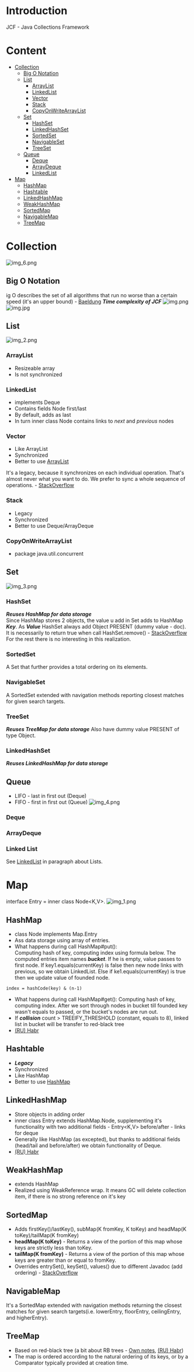 # Introduction
JCF - Java Collections Framework

# Content
- [Collection](#collection)
  - [Big O Notation](#big-o-notation)
  - [List](#list)
    - [ArrayList](#arraylist)
    - [LinkedList](#linkedlist)
    - [Vector](#vector)
    - [Stack](#stack)
    - [CopyOnWriteArrayList](#copyonwritearraylist)
  - [Set](#set)
    - [HashSet](#hashset)
    - [LinkedHashSet](#linkedhashset)
    - [SortedSet](#sortedset)
    - [NavigableSet](#navigableset)
    - [TreeSet](#treeset)
  - [Queue](#queue)
    - [Deque](#deque)
    - [ArrayDeque](#arraydeque)
    - [LinkedList](#linked-list)
- [Map](#map)
  - [HashMap](#hashmap)
  - [Hashtable](#hashtable)
  - [LinkedHashMap](#LinkedHashMap)
  - [WeakHashMap](#weakhashmap)
  - [SortedMap](#sortedmap)
  - [NavigableMap](#navigablemap)
  - [TreeMap](#treemap)

# Collection
![img_6.png](img_6.png)
## Big O Notation
ig O describes the set of all algorithms that run no worse than a 
certain speed (it's an upper bound) - [Baeldung](https://www.baeldung.com/java-algorithm-complexity#:~:text=Big%20O%20describes%20the%20set,certain%20speed%20(it's%20like%20equality))  
***Time complexity of JCF***
![img.png](img.png)
![img.jpg](Java-collections-cheat-sheet4.jpg)
## List
![img_2.png](img_2.png)
### ArrayList
- Resizeable array
- Is not synchronized
### LinkedList
- implements Deque
- Contains fields Node<E> first/last
- By default, adds as last
- In turn inner class Node contains links to *next* and *previous* nodes
### Vector
- Like ArrayList
- Synchronized
- Better to use [ArrayList](#arraylist)  

It's a legacy, because it synchronizes on each individual operation. 
That's almost never what you want to do. We prefer to sync a whole 
sequence of operations. - [StackOverflow](https://stackoverflow.com/questions/1386275/why-is-java-vector-and-stack-class-considered-obsolete-or-deprecated)
### Stack
- Legacy
- Synchronized
- Better to  use Deque/ArrayDeque
### CopyOnWriteArrayList
- package java.util.concurrent
## Set
![img_3.png](img_3.png)
### HashSet
***Reuses HashMap for data storage***  
Since HashMap stores 2 objects, the value u add in Set adds to HashMap ***Key***. 
As ***Value*** HashSet always add Object PRESENT (dummy value - doc). It is necessarily to return true when
call HashSet.remove() - [StackOverflow](https://stackoverflow.com/questions/12829163/null-object-in-hashset-implementation)  
For the rest there is no interesting in this realization.
### SortedSet
A Set that further provides a total ordering on its elements.
### NavigableSet
A SortedSet extended with navigation methods reporting closest matches for given search targets.
### TreeSet
***Reuses TreeMap for data storage***
Also have dummy value PRESENT of type Object.
### LinkedHashSet
***Reuses LinkedHashMap for data storage***
## Queue
- LIFO - last in first out (Deque)
- FIFO - first in first out (Queue)
![img_4.png](img_4.png)
### Deque
### ArrayDeque
### Linked List
See [LinkedList](#linkedlist) in paragraph about Lists.
# Map
interface Entry = inner class Node<K,V>. 
![img_1.png](img_1.png)
## HashMap
- class Node implements Map.Entry
- Ass data storage using array of entries.
- What happens during call HashMap#put():  
Computing hash of key, computing index using formula below. The computed 
entries item names ***bucket***. If he is empty, value passes to first node. 
If key1.equals(currentKey) is false then new node links with previous, so we obtain LinkedList.
Else if ke1.equals(currentKey) is true then we update value of founded node.
```
index = hashCode(key) & (n-1)
```
- What happens during call HashMap#get():
Computing hash of key, computing index. After we sort through nodes in bucket 
till founded key wasn't equals to passed, or the bucket's nodes are run out. 
- If ***collision*** count > TREEIFY_THRESHOLD (constant, equals to 8), linked list in bucket 
will be transfer to red-black tree
- [(RU) Habr](https://habr.com/ru/post/421179/)
## Hashtable
- ***Legacy***
- Synchronized
- Like HashMap
- Better to use [HashMap](#hashmap)
## LinkedHashMap
- Store objects in adding order
- inner class Entry extends HashMap.Node, supplementing it's functionality 
with two additional fields - Entry<K,V> before/after - links for deque
- Generally like HashMap (as excepted), but thanks to 
additional fields (head/tail and before/after) we obtain functionality of Deque.
- [(RU) Habr](https://habr.com/ru/post/129037/)
## WeakHashMap
- extends HashMap
- Realized using WeakReference wrap. It means GC will delete collection item,
if there is no strong reference on it's key 
## SortedMap
- Adds firstKey()/lastKey(), subMap(K fromKey, K toKey) and headMap(K toKey)/tailMap(K fromKey)
- **headMap(K toKey)** - Returns a view of the portion of this map whose keys are strictly less than toKey.
- **tailMap(K fromKey)** - Returns a view of the portion of this map whose keys are greater than or equal to fromKey.
- Overrides entrySet(), keySet(), values() due to different Javadoc (add ordering) - [StackOverflow](https://stackoverflow.com/questions/28060736/why-java-6-overrides-keyset-entryset-and-values-interface-in-sortedmap)
## NavigableMap
It's a SortedMap extended with navigation methods returning the closest 
matches for given search targets(i.e. lowerEntry, floorEntry, ceilingEntry, and higherEntry).
## TreeMap
- Based on red-black tree (a bit about RB trees - [Own notes](https://github.com/Regyl/KnowledgeDB/tree/master/programming/data-structure#red-black-tree), [(RU) Habr](https://habr.com/ru/post/66926/))
- The map is ordered according to the natural ordering of its keys, 
or by a Comparator typically provided at creation time.